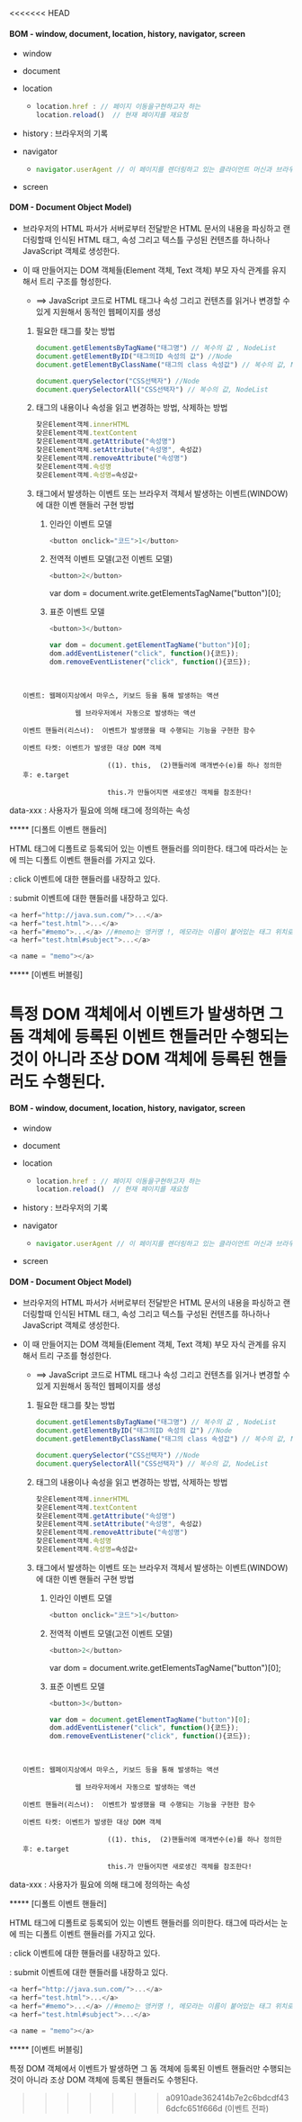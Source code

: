 <<<<<<< HEAD
#### BOM - window, document, location, history, navigator, screen

* window
* document

* location

  * ```javascript
    location.href : // 페이지 이동을구현하고자 하는
    location.reload()  // 현재 페이지를 재요청
    ```

* history :   브라우저의 기록

* navigator

  * ~~~javascript
    navigator.userAgent // 이 페이지를 렌더링하고 있는 클라이언트 머신과 브라우저 정보를 하나의 문자열로 추출
    ~~~

* screen

#### DOM - Document Object Model)

- 브라우저의 HTML 파서가 서버로부터 전달받은 HTML 문서의 내용을 파싱하고 랜더링할때 인식된 HTML 태그, 속성 그리고 텍스틀 구성된 컨텐츠를 하나하나 JavaScript 객체로 생성한다.

- 이 때 만들어지는 DOM 객체들(Element 객체, Text 객체) 부모 자식 관계를 유지해서 트리 구조를 형성한다.

  - ==> JavaScript 코드로 HTML 태그나 속성 그리고 컨텐츠를 읽거나 변경할 수 있게 지원해서 동적인 웹페이지를 생성

  1. 필요한 태그를 찾는 방법

     ```javascript
     document.getElementsByTagName("태그명") // 복수의 값 , NodeList
     document.getElementByID("태그의ID 속성의 값") //Node
     document.getElementByClassName("태그의 class 속성값") // 복수의 값, NodeList
     ```

     ```javascript
     document.querySelector("CSS선택자") //Node
     document.querySelectorAll("CSS선택자") // 복수의 값, NodeList
     ```

  2. 태그의 내용이나 속성을 읽고 변경하는 방법, 삭제하는 방법

     ~~~javascript
     찾은Element객체.innerHTML
     찾은Element객체.textContent
     찾은Element객체.getAttribute("속성명")
     찾은Element객체.setAttribute("속성명", 속성값)
     찾은Element객체.removeAttribute("속성명")
     찾은Element객체.속성명
     찾은Element객체.속성명=속성값+
     ~~~

     

  3. 태그에서 발생하는 이벤트 또는 브라우저 객체서 발생하는 이벤트(WINDOW)에 대한 이벤 핸들러 구현 방법

     1. 인라인 이벤트 모델

        ```javascript
        <button onclick="코드">1</button>
        ```

     2. 전역적 이벤트 모델(고전 이벤트 모델)

        ```javascript
        <button>2</button>
        ```

        var dom = document.write.getElementsTagName("button")[0];

        

     3. 표준 이벤트 모델

        ```javascript
        <button>3</button>
        ```

        ```javascript
        var dom = document.getElementTagName("button")[0];
        dom.addEventListener("click", function(){코드});
        dom.removeEventListener("click", function(){코드});
        ```
   ```
      
  
  이벤트: 웹페이지상에서 마우스, 키보드 등을 통해 발생하는 액션
  
  ​				웹 브라우저에서 자동으로 발생하는 액션
  
  이벤트 핸들러(리스너):  이벤트가 발생했을 때 수행되는 기능을 구현한 함수
  
  이벤트 타켓: 이벤트가 발생한 대상 DOM 객체
  
  ​						((1). this,  (2)핸들러에 매개변수(e)를 하나 정의한 후: e.target
  
  ​						this.가 만들어지면 새로생긴 객체를 참조한다! 
   ```



data-xxx :  사용자가 필요에 의해 태그에 정의하는 속성

***** [디폴트 이벤트 핸들러]

HTML 태그에 디폴트로 등록되어 있는 이벤트 핸들러를 의미한다.
태그에 따라서는 눈에 띄는 디폴트 이벤트 핸들러를 가지고 있다.

<a> : click 이벤트에 대한  핸들러를 내장하고 있다.

<form> : submit 이벤트에 대한 핸들러를 내장하고 있다.
</form>

```javascript
<a herf="http://java.sun.com/">...</a>
<a herf="test.html">...</a>
<a herf="#memo">...</a> //#memo는 앵커명 !, 메모라는 이름이 붙어있는 태그 위치로 가라!  
<a herf="test.html#subject">...</a>

<a name = "memo"></a>
```



***** [이벤트 버블링]

특정 DOM 객체에서 이벤트가 발생하면 그 돔 객체에 등록된 이벤트 핸들러만  수행되는 것이 아니라 조상 DOM 객체에 등록된 핸들러도 수행된다.
=======
#### BOM - window, document, location, history, navigator, screen

* window
* document

* location

  * ```javascript
    location.href : // 페이지 이동을구현하고자 하는
    location.reload()  // 현재 페이지를 재요청
    ```

* history :   브라우저의 기록

* navigator

  * ~~~javascript
    navigator.userAgent // 이 페이지를 렌더링하고 있는 클라이언트 머신과 브라우저 정보를 하나의 문자열로 추출
    ~~~

* screen

#### DOM - Document Object Model)

- 브라우저의 HTML 파서가 서버로부터 전달받은 HTML 문서의 내용을 파싱하고 랜더링할때 인식된 HTML 태그, 속성 그리고 텍스틀 구성된 컨텐츠를 하나하나 JavaScript 객체로 생성한다.

- 이 때 만들어지는 DOM 객체들(Element 객체, Text 객체) 부모 자식 관계를 유지해서 트리 구조를 형성한다.

  - ==> JavaScript 코드로 HTML 태그나 속성 그리고 컨텐츠를 읽거나 변경할 수 있게 지원해서 동적인 웹페이지를 생성

  1. 필요한 태그를 찾는 방법

     ```javascript
     document.getElementsByTagName("태그명") // 복수의 값 , NodeList
     document.getElementByID("태그의ID 속성의 값") //Node
     document.getElementByClassName("태그의 class 속성값") // 복수의 값, NodeList
     ```

     ```javascript
     document.querySelector("CSS선택자") //Node
     document.querySelectorAll("CSS선택자") // 복수의 값, NodeList
     ```

  2. 태그의 내용이나 속성을 읽고 변경하는 방법, 삭제하는 방법

     ~~~javascript
     찾은Element객체.innerHTML
     찾은Element객체.textContent
     찾은Element객체.getAttribute("속성명")
     찾은Element객체.setAttribute("속성명", 속성값)
     찾은Element객체.removeAttribute("속성명")
     찾은Element객체.속성명
     찾은Element객체.속성명=속성값+
     ~~~

     

  3. 태그에서 발생하는 이벤트 또는 브라우저 객체서 발생하는 이벤트(WINDOW)에 대한 이벤 핸들러 구현 방법

     1. 인라인 이벤트 모델

        ```javascript
        <button onclick="코드">1</button>
        ```

     2. 전역적 이벤트 모델(고전 이벤트 모델)

        ```javascript
        <button>2</button>
        ```

        var dom = document.write.getElementsTagName("button")[0];

        

     3. 표준 이벤트 모델

        ```javascript
        <button>3</button>
        ```

        ```javascript
        var dom = document.getElementTagName("button")[0];
        dom.addEventListener("click", function(){코드});
        dom.removeEventListener("click", function(){코드});
        ```
   ```
      
  
  이벤트: 웹페이지상에서 마우스, 키보드 등을 통해 발생하는 액션
  
  ​				웹 브라우저에서 자동으로 발생하는 액션
  
  이벤트 핸들러(리스너):  이벤트가 발생했을 때 수행되는 기능을 구현한 함수
  
  이벤트 타켓: 이벤트가 발생한 대상 DOM 객체
  
  ​						((1). this,  (2)핸들러에 매개변수(e)를 하나 정의한 후: e.target
  
  ​						this.가 만들어지면 새로생긴 객체를 참조한다! 
   ```



data-xxx :  사용자가 필요에 의해 태그에 정의하는 속성

***** [디폴트 이벤트 핸들러]

HTML 태그에 디폴트로 등록되어 있는 이벤트 핸들러를 의미한다.
태그에 따라서는 눈에 띄는 디폴트 이벤트 핸들러를 가지고 있다.

<a> : click 이벤트에 대한  핸들러를 내장하고 있다.

<form> : submit 이벤트에 대한 핸들러를 내장하고 있다.
</form>

```javascript
<a herf="http://java.sun.com/">...</a>
<a herf="test.html">...</a>
<a herf="#memo">...</a> //#memo는 앵커명 !, 메모라는 이름이 붙어있는 태그 위치로 가라!  
<a herf="test.html#subject">...</a>

<a name = "memo"></a>
```



***** [이벤트 버블링]

특정 DOM 객체에서 이벤트가 발생하면 그 돔 객체에 등록된 이벤트 핸들러만  수행되는 것이 아니라 조상 DOM 객체에 등록된 핸들러도 수행된다.
>>>>>>> a0910ade362414b7e2c6bdcdf436dcfc651f666d
(이벤트 전파)